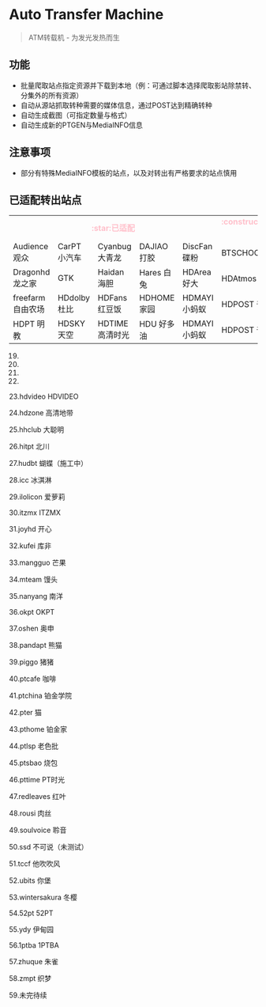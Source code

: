 # Auto Transfer Machine
> ATM转载机 - 为发光发热而生

## 功能

* 批量爬取站点指定资源并下载到本地（例：可通过脚本选择爬取影站除禁转、分集外的所有资源）
* 自动从源站抓取转种需要的媒体信息，通过POST达到精确转种
* 自动生成截图（可指定数量与格式）
* 自动生成新的PTGEN与MediaINFO信息

## 注意事项
* 部分有特殊MediaINFO模板的站点，以及对转出有严格要求的站点慎用

## 已适配转出站点

<table>
  <tr>
    <td colspan="5" align="center" style="font-weight:bold;color:pink">:star:已适配</td>
    <td align="center" style="font-weight:bold;color:pink">:construction_worker_man:施工中</td>
  </tr>  
  <tr>
    <td>Audience 观众</td>
    <td>CarPT 小汽车</td> 
    <td>Cyanbug 大青龙</td> 
    <td>DAJIAO 打胶</td> 
    <td>DiscFan 碟粉</td>     
    <td> BTSCHOOL 学校</td> <!-- 施工中 -->
  </tr>  
  <tr>
    <td>Dragonhd 龙之家</td>
    <td>GTK</td> 
    <td>Haidan 海胆</td> 
    <td>Hares 白兔</td> 
    <td>HDArea 好大</td>     
    <td>HDAtmos 阿童木</td> <!-- 施工中 -->
  </tr> 
  <tr>
    <td>freefarm 自由农场</td>
    <td>HDdolby 杜比</td> 
    <td>HDFans 红豆饭</td> 
    <td>HDHOME 家园</td> 
    <td>HDMAYI 小蚂蚁</td>     
    <td>HDPOST 普斯特</td> <!-- 施工中 -->
  </tr> 
  <tr>
    <td>HDPT 明教</td>
    <td>HDSKY 天空</td> 
    <td>HDTIME 高清时光</td> 
    <td>HDU 好多油</td> 
    <td>HDMAYI 小蚂蚁</td>     
    <td>HDPOST 普斯特</td> <!-- 施工中 -->
  </tr> 
</table>





19.

20.

21.

22.

23.hdvideo HDVIDEO

24.hdzone 高清地带

25.hhclub 大聪明

26.hitpt 北川

27.hudbt 蝴蝶（施工中）

28.icc 冰淇淋

29.ilolicon 爱萝莉

30.itzmx ITZMX

31.joyhd 开心

32.kufei 库非

33.mangguo 芒果

34.mteam 馒头

35.nanyang 南洋

36.okpt OKPT

37.oshen 奥申

38.pandapt 熊猫

39.piggo 猪猪

40.ptcafe 咖啡

41.ptchina 铂金学院

42.pter 猫

43.pthome 铂金家

44.ptlsp 老色批

45.ptsbao 烧包

46.pttime PT时光

47.redleaves 红叶

48.rousi 肉丝

49.soulvoice 聆音

50.ssd 不可说（未测试）

51.tccf 他吹吹风

52.ubits 你堡

53.wintersakura 冬樱

54.52pt 52PT

55.ydy 伊甸园

56.1ptba 1PTBA

57.zhuque 朱雀

58.zmpt 织梦

59.未完待续
